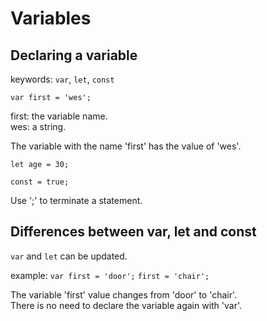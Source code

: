 # Variables
## Declaring a variable

keywords: `var`, `let`, `const`

`var first = 'wes';`

first: the variable name.  
wes: a string.

The variable with the name 'first' has the value of 'wes'.  

`let age = 30;`

`const = true;`

Use ';' to terminate a statement.  

## Differences between var, let and const

`var` and `let` can be updated.  

example:
`var first = 'door';`
`first = 'chair';`

The variable 'first' value changes from 'door' to 'chair'.   
There is no need to declare the variable again with 'var'.  